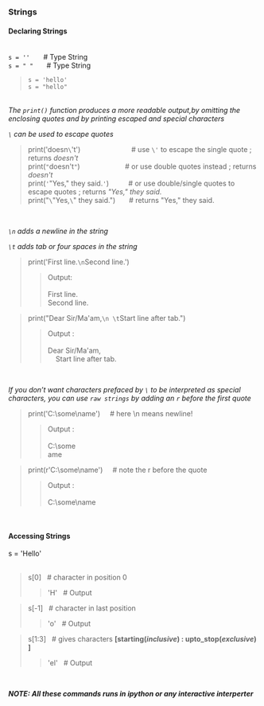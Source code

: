 ### Strings

#### Declaring Strings

&nbsp;  
`s = ''` &nbsp; &nbsp; &nbsp; # Type String  
`s = " " ` &nbsp; &nbsp; # Type String  
>`s = 'hello'`  
>`s = "hello"`   

&nbsp;  
*The `print()` function produces a more readable output,by omitting the enclosing quotes and by printing escaped and special characters*  

*`\` can be used to escape quotes*  
  
>print('doesn`\`'t') &nbsp; &nbsp; &nbsp; &nbsp; &nbsp; &nbsp; &nbsp; &nbsp; &nbsp; &nbsp; &nbsp; &nbsp; &nbsp;# use `\'` to escape the single quote ; returns *doesn't*   
>print(`"`doesn't`"`) &nbsp; &nbsp; &nbsp; &nbsp; &nbsp; &nbsp; &nbsp; &nbsp; &nbsp; &nbsp; &nbsp; # or use double quotes instead  ; returns *doesn't*  
>print(`'`"Yes," they said.`'`) &nbsp; &nbsp; &nbsp; &nbsp; &nbsp;# or use double/single quotes to escape quotes ; returns *"Yes," they said.*  
>print("`\`"Yes,`\`" they said.") &nbsp; &nbsp; &nbsp; # returns "Yes," they said.

&nbsp;  

*`\n` adds a newline in the string*   

*`\t` adds tab or four spaces in the string*  

>print('First line.`\n`Second line.') 
>>Output:  
>>&nbsp;  
>>First line.  
>>Second line. 

>print("Dear Sir/Ma'am,`\n \t`Start line after tab.")
>>Output :  
>>&nbsp;  
>>Dear Sir/Ma'am,  
>>&nbsp; &nbsp; Start line after tab.  

&nbsp;  

*If you don’t want characters prefaced by `\` to be interpreted as special characters, you can use `raw strings` by adding an `r` before the first quote*

>print('C:\some\name') &nbsp; &nbsp; # here \n means newline!
>>Output :  
>>&nbsp;  
>>C:\some  
>>ame  

>print(r'C:\some\name') &nbsp; &nbsp; # note the r before the quote  
>>Output :  
>>&nbsp;  
>>C:\some\name  

&nbsp;  

#### Accessing Strings

s = 'Hello'  
&nbsp;  
>s[0] &nbsp; # character in position 0
>>'H' &nbsp; # Output  

>s[-1] &nbsp; # character in last position
>>'o' &nbsp; # Output

>s[1:3] &nbsp; # gives characters **[starting(*inclusive*) : upto_stop(*exclusive*) ]**
>>'el'  &nbsp; # Output

&nbsp;  

***NOTE: All these commands runs in ipython or any interactive interperter*** 
